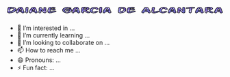 # ![Daiane Garcia de Alcantara](daiane.gif)
- 👀 I’m interested in ...
- 🌱 I’m currently learning ...
- 💞️ I’m looking to collaborate on ...
- 📫 How to reach me ...
- 😄 Pronouns: ...
- ⚡ Fun fact: ...

<!---
daianeg/daianeg is a ✨ special ✨ repository because its `README.md` (this file) appears on your GitHub profile.
You can click the Preview link to take a look at your changes.
--->

